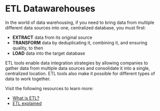 # ETL Datawarehouses

In the world of data warehousing, if you need to bring data from multiple different data sources into one, centralized database, you must first:

- **EXTRACT** data from its original source
- **TRANSFORM** data by deduplicating it, combining it, and ensuring quality, to then
- **LOAD** data into the target database

ETL tools enable data integration strategies by allowing companies to gather data from multiple data sources and consolidate it into a single, centralized location. ETL tools also make it possible for different types of data to work together.

Visit the following resources to learn more:

- [What is ETL?](https://www.snowflake.com/guides/what-etl)
- [ETL explained](https://www.youtube.com/watch?v=OW5OgsLpDCQ)
